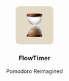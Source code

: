 <div align="center">
  <img src="./public/favicon/android-chrome-192x192.png" height="100" width="100" />
  <h3>FlowTimer</h2>
  <p>Pomodoro Reimagined</p>
</div>
